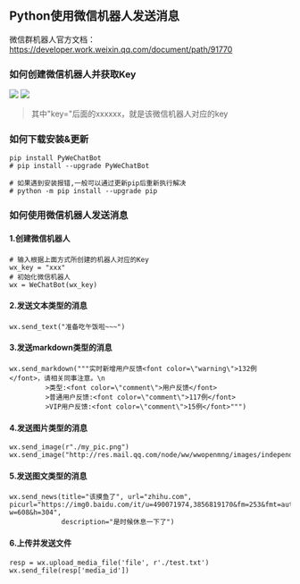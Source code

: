 
## Python使用微信机器人发送消息
微信群机器人官方文档：https://developer.work.weixin.qq.com/document/path/91770

### 如何创建微信机器人并获取Key
![](img/add_bot.png)
![](img/bot_key.png)
> 其中"key="后面的xxxxxx，就是该微信机器人对应的key

### 如何下载安装&更新
```
pip install PyWeChatBot
# pip install --upgrade PyWeChatBot

# 如果遇到安装报错,一般可以通过更新pip后重新执行解决
# python -m pip install --upgrade pip
```

### 如何使用微信机器人发送消息
#### 1.创建微信机器人
```pyhton
# 输入根据上面方式所创建的机器人对应的Key
wx_key = "xxx"
# 初始化微信机器人
wx = WeChatBot(wx_key)
```

#### 2.发送文本类型的消息
```
wx.send_text("准备吃午饭啦~~~")
```

#### 3.发送markdown类型的消息
```
wx.send_markdown("""实时新增用户反馈<font color=\"warning\">132例</font>，请相关同事注意。\n
         >类型:<font color=\"comment\">用户反馈</font>
         >普通用户反馈:<font color=\"comment\">117例</font>
         >VIP用户反馈:<font color=\"comment\">15例</font>""")
```

#### 4.发送图片类型的消息
```
wx.send_image(r"./my_pic.png")
wx.send_image("http://res.mail.qq.com/node/ww/wwopenmng/images/independent/doc/test_pic_msg1.png")
```

#### 5.发送图文类型的消息
```
wx.send_news(title="该摸鱼了", url="zhihu.com", picurl="https://img0.baidu.com/it/u=490071974,3856819170&fm=253&fmt=auto&app=120&f=JPEG?w=608&h=304",
             description="是时候休息一下了")
```


#### 6.上传并发送文件
```
resp = wx.upload_media_file('file', r'./test.txt')
wx.send_file(resp['media_id'])
```